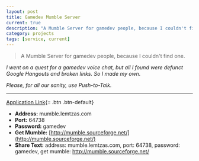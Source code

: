 ```yaml
---
layout: post
title: Gamedev Mumble Server
current: true
description: "A Mumble Server for gamedev people, because I couldn't find one."
category: projects
tags: [service, current]
---
```


>A Mumble Server for gamedev people, because I couldn't find one.

*I went on a quest for a gamedev voice chat, but all I found were defunct Google Hangouts and broken links. So I made my own.*

*Please, for all our sanity, use Push-to-Talk.*

---

[Application Link](mumble://mumble.lemtzas.com:gamedev){:: .btn .btn-default}

* **Address:** mumble.lemtzas.com 
* **Port:** 64738 
* **Password:**  gamedev 
* **Get Mumble:** [http://mumble.sourceforge.net/](http://mumble.sourceforge.net/)
* **Share Text:** address: mumble.lemtzas.com, port: 64738, password: gamedev, get mumble: http://mumble.sourceforge.net/

